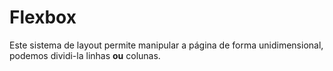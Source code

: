 # Flexbox
Este sistema de layout permite manipular a página de forma unidimensional, podemos dividi-la linhas **ou** colunas.
